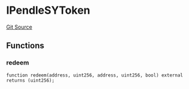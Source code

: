 # IPendleSYToken
[Git Source](https://github.com/Swivel-Finance/illuminate/blob/29a4038ae0d0795d36640f068da3ac5c1dd43806/src/interfaces/IPendleSYToken.sol)


## Functions
### redeem


```solidity
function redeem(address, uint256, address, uint256, bool) external returns (uint256);
```

